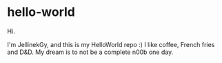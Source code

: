 # hello-world

Hi.

I'm JellinekGy, and this is my HelloWorld repo :)
I like coffee, French fries and D&D.
My dream is to not be a complete n00b one day.

